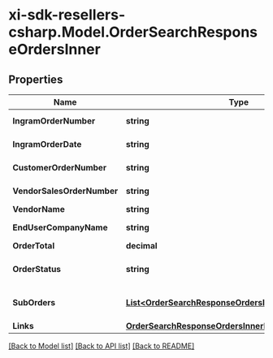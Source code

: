 # xi-sdk-resellers-csharp.Model.OrderSearchResponseOrdersInner

## Properties

Name | Type | Description | Notes
------------ | ------------- | ------------- | -------------
**IngramOrderNumber** | **string** | The Ingram Micro order number. | [optional] 
**IngramOrderDate** | **string** | The date the order was created(UTC). | [optional] 
**CustomerOrderNumber** | **string** | The reseller&#39;s order number for reference in their system. | [optional] 
**VendorSalesOrderNumber** | **string** | The vendor&#39;s order number.(only for D-Type Orders) | [optional] 
**VendorName** | **string** | The name of the vendor. | [optional] 
**EndUserCompanyName** | **string** | The company name of the end user/customer. | [optional] 
**OrderTotal** | **decimal** | The total of the order. | [optional] 
**OrderStatus** | **string** | The header-level status of the order.(OPEN/CLOSED/CANCELLED) | [optional] 
**SubOrders** | [**List&lt;OrderSearchResponseOrdersInnerSubOrdersInner&gt;**](OrderSearchResponseOrdersInnerSubOrdersInner.md) | Individual Ingram Micro order numbers associated with a single reseller PO. | [optional] 
**Links** | [**OrderSearchResponseOrdersInnerLinks**](OrderSearchResponseOrdersInnerLinks.md) |  | [optional] 

[[Back to Model list]](../README.md#documentation-for-models) [[Back to API list]](../README.md#documentation-for-api-endpoints) [[Back to README]](../README.md)

